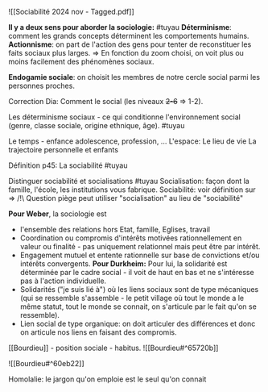 
![[Sociabilité 2024 nov - Tagged.pdf]]

**Il y a deux sens pour aborder la sociologie:** #tuyau 
**Déterminisme**: comment les grands concepts déterminent les comportements humains. 
**Actionnisme**: on part de l'action des gens pour tenter de reconstituer les faits sociaux plus larges.
=> En fonction du zoom choisi, on voit plus ou moins facilement des phénomènes sociaux.

**Endogamie sociale**: on choisit les membres de notre cercle social parmi les personnes proches.

Correction Dia: Comment le social (les niveaux ~~2-6~~ => 1-2).

Les déterminisme sociaux - ce qui conditionne l'environnement social (genre, classe sociale, origine ethnique, âge). #tuyau

Le temps - enfance adolescence, profession, ...
L'espace: Le lieu de vie
La trajectoire personnelle et enfants

Définition p45: La sociabilité #tuyau 

Distinguer sociabilité et socialisations #tuyau
	Socialisation: façon dont la famille, l'école, les institutions vous fabrique.
	Sociabilité: voir définition sur 
	=> /!\ Question piège peut utiliser "socialisation" au lieu de "sociabilité"

**Pour Weber**, la sociologie est 
- l'ensemble des relations hors Etat, famille, Eglises, travail
- Coordination ou compromis d'intérêts motivées rationnellement en valeur ou finalité - pas uniquement relationnel mais peut être par intérêt.
- Engagement mutuel et entente rationnelle sur base de convictions et/ou intérêts convergents.
**Pour Durkheim:**
Pour lui, la solidarité est déterminée par le cadre social - il voit de haut en bas et ne s'intéresse pas à l'action individuelle.
- Solidarités ("je suis lié à") où les liens sociaux sont de type mécaniques (qui se ressemble s'assemble - le petit village où tout le monde a le même statut, tout le monde se connait, on s'articule par le fait qu'on se ressemble).
- Lien social de type organique: on doit articuler des différences et donc on articule nos liens en faisant des compromis.

[[Bourdieu]] - position sociale - habitus.
![[Bourdieu#^65720b]]

![[Bourdieu#^60eb22]]

Homolalie: le jargon qu'on emploie est le seul qu'on connait






